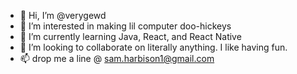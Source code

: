 - 👋 Hi, I’m @verygewd
- 👀 I’m interested in making lil computer doo-hickeys
- 🌱 I’m currently learning Java, React, and React Native
- 💞️ I’m looking to collaborate on literally anything. I like having fun.
- 📫 drop me a line @ sam.harbison1@gmail.com

<!---
verygewd/verygewd is a ✨ special ✨ repository because its `README.md` (this file) appears on your GitHub profile.
You can click the Preview link to take a look at your changes.
--->

